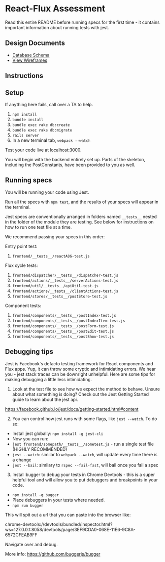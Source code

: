 # React-Flux Assessment

Read this entire README before running specs for the first time - it contains important information about running tests with jest.

## Design Documents
* [Database Schema][db_schema]
* [View Wireframes][views]

[db_schema]: ./docs/db_schema.md
[views]: ./docs/views.md

## Instructions

## Setup

If anything here fails, call over a TA to help.

1. `npm install`
2. `bundle install`
3. `bundle exec rake db:create`
4. `bundle exec rake db:migrate`
5. `rails server`
6. In a new terminal tab, `webpack --watch`

Test your code live at localhost:3000.

You will begin with the backend entirely set up. Parts of the skeleton, including the PostConstants, have been provided to you as well.

## Running specs

You will be running your code using Jest.

Run all the specs with `npm test`, and the results of your specs will appear in the terminal.

Jest specs are conventionally arranged in folders named `__tests__`
nested in the folder of the module they are testing. See below for instructions on how to run one test file at a time.

We recommend passing your specs in this order:

Entry point test:

1. `frontend/__tests__/reactA06-test.js`

Flux cycle tests:

1. `frontend/dispatcher/__tests__/dispatcher-test.js`
2. `frontend/actions/__tests__/serverActions-test.js`
3. `frontend/util/__tests__/apiUtil-test.js`
4. `frontend/actions/__tests__/clientActions-test.js`
5. `frontend/stores/__tests__/postStore-test.js`

Component tests:

1. `frontend/components/__tests__/postIndex-test.js`
2. `frontend/components/__tests__/postIndexItem-test.js`
3. `frontend/components/__tests__/postForm-test.js`
4. `frontend/components/__tests__/postEdit-test.js`
5. `frontend/components/__tests__/postShow-test.js`

## Debugging tips

Jest is Facebook's defacto testing framework for React components and Flux apps. Yup, it can throw some cryptic and intimidating errors. We hear you - jest stack traces can be downright unhelpful. Here are some tips for making debugging a little less intimidating.

1. Look at the test file to see how we expect the method to behave. Unsure about what something is doing? Check out the Jest Getting Started guide to learn about the jest api.

https://facebook.github.io/jest/docs/getting-started.html#content

2. You can control how jest runs with some flags, like `jest --watch`. To do so:
  * Install jest globally: `npm install -g jest-cli`
  * Now you can run:
  * `jest frontend/somepath/__tests__/sometest.js` - run a single test file (HIGHLY RECOMMENDED)
  * `jest --watch`: similar to `webpack --watch`, will update every time there is a change
  * `jest --bail`: similary to `rspec --fail-fast`, will bail once you fail a spec

3. Install bugger to debug your tests in Chrome Devtools - this is a super helpful tool and will allow you to put debuggers and breakpoints in your code.

  * `npm install -g bugger`
  * Place debuggers in your tests where needed.
  * `npm run bugger`

This will spit out a url that you can paste into the browser like:

chrome-devtools://devtools/bundled/inspector.html?ws=127.0.0.1:8058/devtools/page/3EF9CDA0-068E-11E6-9C8A-6572CFEAB9FF

Navigate over and debug.

More info: https://github.com/buggerjs/bugger
